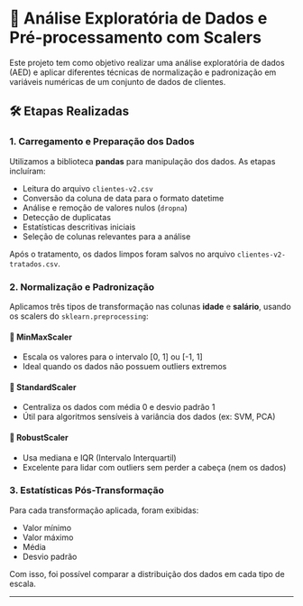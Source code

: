 # 🧪 Análise Exploratória de Dados e Pré-processamento com Scalers

Este projeto tem como objetivo realizar uma análise exploratória de dados (AED) e aplicar diferentes técnicas de normalização e padronização em variáveis numéricas de um conjunto de dados de clientes.

## 🛠️ Etapas Realizadas

### 1. Carregamento e Preparação dos Dados

Utilizamos a biblioteca **pandas** para manipulação dos dados. As etapas incluíram:

- Leitura do arquivo `clientes-v2.csv`
- Conversão da coluna de data para o formato datetime
- Análise e remoção de valores nulos (`dropna`)
- Detecção de duplicatas
- Estatísticas descritivas iniciais
- Seleção de colunas relevantes para a análise

Após o tratamento, os dados limpos foram salvos no arquivo `clientes-v2-tratados.csv`.

### 2. Normalização e Padronização

Aplicamos três tipos de transformação nas colunas **idade** e **salário**, usando os scalers do `sklearn.preprocessing`:

#### 🔹 MinMaxScaler
- Escala os valores para o intervalo [0, 1] ou [-1, 1]
- Ideal quando os dados não possuem outliers extremos

#### 🔹 StandardScaler
- Centraliza os dados com média 0 e desvio padrão 1
- Útil para algoritmos sensíveis à variância dos dados (ex: SVM, PCA)

#### 🔹 RobustScaler
- Usa mediana e IQR (Intervalo Interquartil)
- Excelente para lidar com outliers sem perder a cabeça (nem os dados)

### 3. Estatísticas Pós-Transformação

Para cada transformação aplicada, foram exibidas:

- Valor mínimo
- Valor máximo
- Média
- Desvio padrão

Com isso, foi possível comparar a distribuição dos dados em cada tipo de escala.

---


